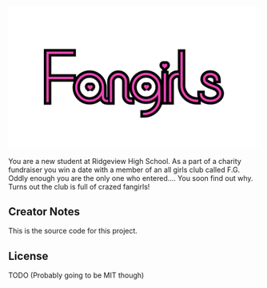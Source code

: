 ![Fangirls Logo](./game/images/Logo.png)

You are a new student at Ridgeview High School.
As a part of a charity fundraiser you win a date with a member of an
all girls club called F.G. Oddly enough you are the only one who entered....
You soon find out why. Turns out the club is full of crazed fangirls!

## Creator Notes
This is the source code for this project.

## License
TODO (Probably going to be MIT though)
